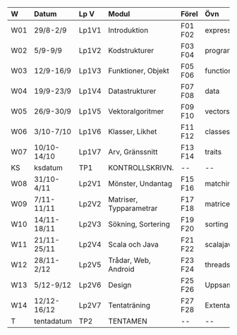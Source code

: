 | W   | Datum       | Lp V  | Modul                   | Förel   | Övn         | Lab             |
|:----|:------------|:------|:------------------------|:--------|:------------|:----------------|
| W01 | 29/8-2/9    | Lp1V1 | Introduktion            | F01 F02 | expressions | kojo            |
| W02 | 5/9-9/9     | Lp1V2 | Kodstrukturer           | F03 F04 | programs    | --              |
| W03 | 12/9-16/9   | Lp1V3 | Funktioner, Objekt      | F05 F06 | functions   | simplewindow    |
| W04 | 19/9-23/9   | Lp1V4 | Datastrukturer          | F07 F08 | data        | textfiles       |
| W05 | 26/9-30/9   | Lp1V5 | Vektoralgoritmer        | F09 F10 | vectors     | cardgame        |
| W06 | 3/10-7/10   | Lp1V6 | Klasser, Likhet         | F11 F12 | classes     | shapes          |
| W07 | 10/10-14/10 | Lp1V7 | Arv, Gränssnitt         | F13 F14 | traits      | turtlerace-team |
| KS  | ksdatum     | TP1   | KONTROLLSKRIVN.         | --      | --          | --              |
| W08 | 31/10-4/11  | Lp2V1 | Mönster, Undantag       | F15 F16 | matching    | chords-team     |
| W09 | 7/11-11/11  | Lp2V2 | Matriser, Typparametrar | F17 F18 | matrices    | maze            |
| W10 | 14/11-18/11 | Lp2V3 | Sökning, Sortering      | F19 F20 | sorting     | surveydata-team |
| W11 | 21/11-25/11 | Lp2V4 | Scala och Java          | F21 F22 | scalajava   | scalajava-team  |
| W12 | 28/11-2/12  | Lp2V5 | Trådar, Web, Android    | F23 F24 | threads     | life            |
| W13 | 5/12-9/12   | Lp2V6 | Design                  | F25 F26 | Uppsamling  | Inl.Uppg.       |
| W14 | 12/12-16/12 | Lp2V7 | Tentaträning            | F27 F28 | Extenta     | --              |
| T   | tentadatum  | TP2   | TENTAMEN                | --      | --          | --              |